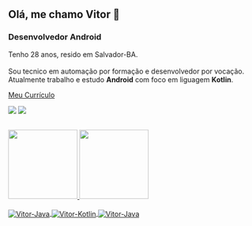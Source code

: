 ## Olá, me chamo Vitor 👋
### Desenvolvedor Android

Tenho 28 anos, resido em Salvador-BA.<br>  
Sou tecnico em automação por formação e desenvolvedor por vocação.<br> 
Atualmente trabalho e estudo <b>Android</b> com foco em liguagem <b>Kotlin</b>.

<a href="https://github.com/vitordmoraes/vitordmoraes/raw/main/Curr%C3%ADculo%20Vitor.pdf" target="_blank">Meu Currículo</a>
<div>  
  <a href="https://www.linkedin.com/in/vitor-moraes-117958a4/" target="_blank"><img src="https://img.shields.io/badge/LinkedIn-0077B5?style=for-the-badge&logo=linkedin&logoColor=white"></a>
    <a href="mailto: vitordmoraes.93@gmail.com" target="_blank"><img src="https://img.shields.io/badge/Gmail-D14836?style=for-the-badge&logo=gmail&logoColor=white"></a>

##
<div>
  <a href="https://github.com/vitordmoraes">
  <img height="140em" src="https://github-readme-stats.vercel.app/api?username=vitordmoraes&show_icons=true&theme=merko&include_all_commits=true&count_private=true"/>
  <img height="140em" src="https://github-readme-stats.vercel.app/api/top-langs/?username=vitordmoraes&layout=compact&langs_count=7&theme=merko"/>
</div>

<div style="display: inline_block"><br>
  <img align="center" alt="Vitor-Java"src="https://img.shields.io/badge/Android-3DDC84?style=for-the-badge&logo=android&logoColor=white">
  <img align="center" alt="Vitor-Kotlin" src="https://img.shields.io/badge/Kotlin-0095D5?&style=for-the-badge&logo=kotlin&logoColor=white">
  <img align="center" alt="Vitor-Java"src="https://img.shields.io/badge/Java-ED8B00?style=for-the-badge&logo=java&logoColor=white">
</div>
